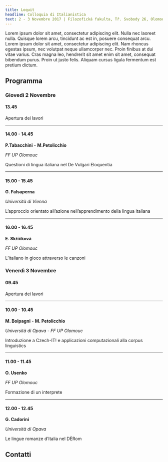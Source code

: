 ```yaml
---
title: Loquit
headline: Colloquia di Italianistica
text: 2 - 3 Novembre 2017 | Filozofická fakulta, Tř. Svobody 26, Olomouc
---
```


Lorem ipsum dolor sit amet, consectetur adipiscing elit. Nulla nec laoreet nulla. Quisque lorem arcu, tincidunt ac est in, posuere consequat arcu. Lorem ipsum dolor sit amet, consectetur adipiscing elit. Nam rhoncus egestas ipsum, nec volutpat neque ullamcorper nec. Proin finibus at dui vitae varius. Cras magna leo, hendrerit sit amet enim sit amet, consequat bibendum purus. Proin ut justo felis. Aliquam cursus ligula fermentum est pretium dictum. 

## Programma

### Giovedì 2 Novembre

#### 13.45
Apertura dei lavori

<hr>

#### 14.00 - 14.45
**P.Tabacchini** - **M.Petolicchio**

*FF UP Olomouc*

Questioni di lingua italiana nel De Vulgari Eloquentia

<hr>

#### 15.00 - 15.45

**G. Falsaperna**

*Università di Vienna*

L’approccio orientato all’azione
nell’apprendimento della lingua italiana

<hr>

#### 16.00 - 16.45

**E. Skříčková**

*FF UP Olomouc*

L’italiano in gioco attraverso le canzoni


### Venerdì 3 Novembre

#### 09.45 

Apertura dei lavori

<hr>


#### 10.00 - 10.45
**M. Bolpagni** - **M. Petolicchio**

*Università di Opava - FF UP Olomouc*

Introduzione a Czech-IT! e applicazioni
computazionali alla corpus linguistics

<hr>

#### 11.00 - 11.45
**O. Usenko**

*FF UP Olomouc*

Formazione di un interprete

<hr>


#### 12.00 - 12.45
**G. Cadorini**

*Università di Opava*

Le lingue romanze d’Italia nel DÈRom



## Contatti

<div id="map" style="height:640px; width:100%"></div>
<script>
function initMap() {
var uluru = {lat: 49.5899205, lng: 17.2493817};
var map = new google.maps.Map(document.getElementById('map'), {
zoom: 14,
center: uluru
});
var marker = new google.maps.Marker({
position: uluru,
map: map
});
}
</script>
<script async defer
src="https://maps.googleapis.com/maps/api/js?key=AIzaSyCOzYDjfHYjvoslg9NUyh39gUFqwYxrFBg&callback=initMap">
</script>

